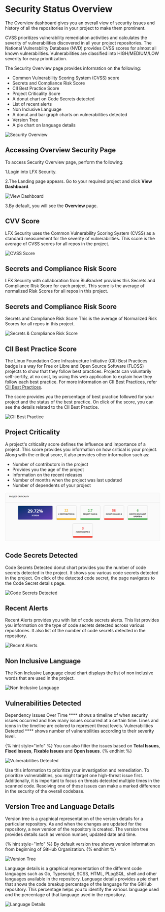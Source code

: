 # Security Status Overview

The Overview dashboard gives you an overall view of security issues and history of all the repositories in your project to make them prominent.

CVSS prioritizes vulnerability remediation activities and calculates the severity of vulnerabilities discovered in all your project repositories. The National Vulnerability Database (NVD) provides CVSS scores for almost all known vulnerabilities. Vulnerabilities are classified into HIGH/MEDIUM/LOW severity for easy prioritization.

The Security Overview page provides information on the following:

* Common Vulnerability Scoring System (CVSS) score
* Secrets and Compliance Risk Score
* CII Best Practice Score
* Project Criticality Score
* A donut chart on Code Secrets detected
* List of recent alerts
* Non Inclusive Language
* A donut and bar graph charts on vulnerabilities detected
* Version Tree
* A pie chart on language details

![Security Overview](../.gitbook/assets/Overview.gif)

## Accessing Overview Security Page

To access Security Overview page, perform the following:

1.Login into LFX Security.

2.The Landing page appears. Go to your required project and click **View Dashboard**.

![View Dashboard](<../.gitbook/assets/View\_Dashboard (1).png>)

3.By default, you will see the **Overview** page.

## CVV Score

LFX Security uses the Common Vulnerability Scoring System (CVSS) as a standard measurement for the severity of vulnerabilities. This score is the average of CVSS scores for all repos in the project.

![CVSS Score](<../.gitbook/assets/CVSS (1).png>)

## Secrets and Compliance Risk Score

LFX Security with collaboration from BluBracket provides this Secrets and Compliance Risk Score for each project. This score is the average of normalized Risk Scores for all repos in this project.

## Secrets and Compliance Risk Score

Secrets and Compliance Risk Score This is the average of Normalized Risk Scores for all repos in this project.

![Secrets & Compliance Risk Score](../.gitbook/assets/Compl\_Risk.png)

## CII Best Practice Score

The Linux Foundation Core Infrastructure Initiative (CII) Best Practices badge is a way for Free or Libre and Open Source Software (FLOSS) projects to show that they follow best practices. Projects can voluntarily self-certify, at no cost, by using this web application to explain how they follow each best practice. For more information on CII Best Practices, refer [CII Best Practices](https://bestpractices.coreinfrastructure.org/en).

The score provides you the percentage of best practice followed for your project and the status of the best practice. On click of the score, you can see the details related to the CII Best Practice.

![CII Best Practice](../.gitbook/assets/CII.gif)

## Project Criticality

A project's criticality score defines the influence and importance of a project. This score provides you information on how critical is your project. Along with the critical score, it also provides other information such as:

* Number of contributors in the project
* Provides you the age of the project
* Information on the recent releases
* Number of months when the project was last updated
* Number of dependents of your project

![Project Criticality Score](<../.gitbook/assets/PC (2).png>)

## Code Secrets Detected

Code Secrets Detected donut chart provides you the number of code secrets detected in the project. It shows you various code secrets detected in the project. On click of the detected code secret, the page navigates to the Code Secret details page.

![Code Secrets  Detected](<../.gitbook/assets/Code Secret (2).gif>)

## Recent Alerts

Recent Alerts provides you with list of code secrets alerts. This list provides you information on the type of code secrets detected across various repositories. It also list of the number of code secrets detected in the repository.

![Recent Alerts](../.gitbook/assets/Alerts.png)

## Non Inclusive Language

The Non Inclusive Language cloud chart displays the list of non inclusive words that are used in the project.

![Non Inclusive Language](<../.gitbook/assets/NIL (1).png>)

## Vulnerabilities Detected

Dependency Issues Over Time \*\*\*\* shows a timeline of when security issues occurred and how many issues occurred at a certain time. Lines and icons in the timeline are colored to represent threat levels. Vulnerabilities Detected \*\*\*\* shows number of vulnerabilities according to their severity level.

{% hint style="info" %}
You can also filter the issues based on **Total Issues**, **Fixed Issues**, **Fixable Issues** and **Open Issues**.
{% endhint %}

![Vulnerabilities Detected](../.gitbook/assets/VD.gif)

Use this information to prioritize your investigation and remediation. To prioritize vulnerabilities, you might target one high-threat issue first. Additionally, it is important to focus on threats detected multiple times in the scanned code. Resolving one of these issues can make a marked difference in the security of the overall codebase.

## Version Tree and Language Details

Version tree is a graphical representation of the version details for a particular repository. As and when the changes are updated for the repository, a new version of the repository is created. The version tree provides details such as version number, updated date and time.

{% hint style="info" %}
By default version tree shows version information from beginning of GitHub Organization.
{% endhint %}

![Version Tree](<../.gitbook/assets/Version \_Tree.png>)

Language details is a graphical representation of the different code languages such as Go, Typescript, SCSS, HTML, PLpgSQL, shell and other languages available in the repository. Language details provides a pie chart that shows the code breakup percentage of the language for the GitHub repository. This percentage helps you to identify the various language used and the percentage of that language used in the repository.

![Language Details](../.gitbook/assets/Languages.png)
